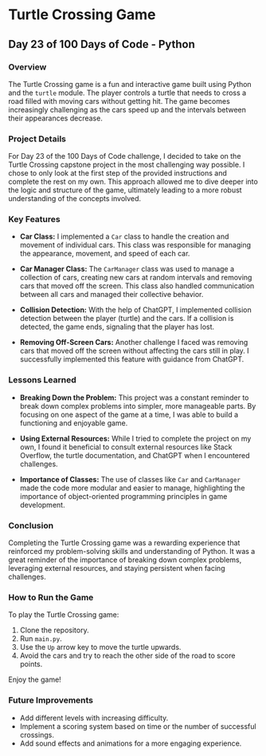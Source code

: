 # Turtle Crossing Game

## Day 23 of 100 Days of Code - Python

### Overview

The Turtle Crossing game is a fun and interactive game built using Python and the `turtle` module. The player controls a turtle that needs to cross a road filled with moving cars without getting hit. The game becomes increasingly challenging as the cars speed up and the intervals between their appearances decrease.

### Project Details

For Day 23 of the 100 Days of Code challenge, I decided to take on the Turtle Crossing capstone project in the most challenging way possible. I chose to only look at the first step of the provided instructions and complete the rest on my own. This approach allowed me to dive deeper into the logic and structure of the game, ultimately leading to a more robust understanding of the concepts involved.

### Key Features

- **Car Class:** I implemented a `Car` class to handle the creation and movement of individual cars. This class was responsible for managing the appearance, movement, and speed of each car.

- **Car Manager Class:** The `CarManager` class was used to manage a collection of cars, creating new cars at random intervals and removing cars that moved off the screen. This class also handled communication between all cars and managed their collective behavior.

- **Collision Detection:** With the help of ChatGPT, I implemented collision detection between the player (turtle) and the cars. If a collision is detected, the game ends, signaling that the player has lost.

- **Removing Off-Screen Cars:** Another challenge I faced was removing cars that moved off the screen without affecting the cars still in play. I successfully implemented this feature with guidance from ChatGPT.

### Lessons Learned

- **Breaking Down the Problem:** This project was a constant reminder to break down complex problems into simpler, more manageable parts. By focusing on one aspect of the game at a time, I was able to build a functioning and enjoyable game.

- **Using External Resources:** While I tried to complete the project on my own, I found it beneficial to consult external resources like Stack Overflow, the turtle documentation, and ChatGPT when I encountered challenges.

- **Importance of Classes:** The use of classes like `Car` and `CarManager` made the code more modular and easier to manage, highlighting the importance of object-oriented programming principles in game development.

### Conclusion

Completing the Turtle Crossing game was a rewarding experience that reinforced my problem-solving skills and understanding of Python. It was a great reminder of the importance of breaking down complex problems, leveraging external resources, and staying persistent when facing challenges.

### How to Run the Game

To play the Turtle Crossing game:

1. Clone the repository.
2. Run `main.py`.
3. Use the `Up` arrow key to move the turtle upwards.
4. Avoid the cars and try to reach the other side of the road to score points.

Enjoy the game!

### Future Improvements

- Add different levels with increasing difficulty.
- Implement a scoring system based on time or the number of successful crossings.
- Add sound effects and animations for a more engaging experience.
